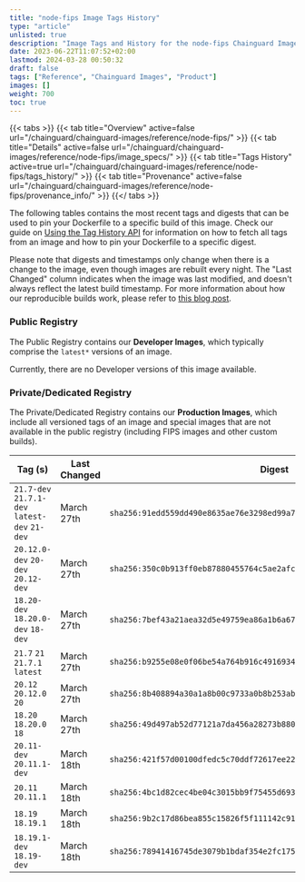 ```yaml
---
title: "node-fips Image Tags History"
type: "article"
unlisted: true
description: "Image Tags and History for the node-fips Chainguard Image"
date: 2023-06-22T11:07:52+02:00
lastmod: 2024-03-28 00:50:32
draft: false
tags: ["Reference", "Chainguard Images", "Product"]
images: []
weight: 700
toc: true
---
```


{{< tabs >}}
{{< tab title="Overview" active=false url="/chainguard/chainguard-images/reference/node-fips/" >}}
{{< tab title="Details" active=false url="/chainguard/chainguard-images/reference/node-fips/image_specs/" >}}
{{< tab title="Tags History" active=true url="/chainguard/chainguard-images/reference/node-fips/tags_history/" >}}
{{< tab title="Provenance" active=false url="/chainguard/chainguard-images/reference/node-fips/provenance_info/" >}}
{{</ tabs >}}

The following tables contains the most recent tags and digests that can be used to pin your Dockerfile to a specific build of this image. Check our guide on [Using the Tag History API](/chainguard/chainguard-images/using-the-tag-history-api/) for information on how to fetch all tags from an image and how to pin your Dockerfile to a specific digest.

Please note that digests and timestamps only change when there is a change to the image, even though images are rebuilt every night. The "Last Changed" column indicates when the image was last modified, and doesn't always reflect the latest build timestamp. For more information about how our reproducible builds work, please refer to [this blog post](https://www.chainguard.dev/unchained/reproducing-chainguards-reproducible-image-builds).

### Public Registry
The Public Registry contains our **Developer Images**, which typically comprise the `latest*` versions of an image.

Currently, there are no Developer versions of this image available.

### Private/Dedicated Registry
The Private/Dedicated Registry contains our **Production Images**, which include all versioned tags of an image and special images that are not available in the public registry (including FIPS images and other custom builds).

| Tag (s)                                        | Last Changed | Digest                                                                    |
|------------------------------------------------|--------------|---------------------------------------------------------------------------|
|  `21.7-dev` `21.7.1-dev` `latest-dev` `21-dev` | March 27th   | `sha256:91edd559dd490e8635ae76e3298ed99a7bdf135f5f170b19c67f12baf5a12583` |
|  `20.12.0-dev` `20-dev` `20.12-dev`            | March 27th   | `sha256:350c0b913ff0eb87880455764c5ae2afcbabcfa25aa8b421bc81829b09140a6f` |
|  `18.20-dev` `18.20.0-dev` `18-dev`            | March 27th   | `sha256:7bef43a21aea32d5e49759ea86a1b6a67ddf8baa52cf5fedf2e908f31da2d48f` |
|  `21.7` `21` `21.7.1` `latest`                 | March 27th   | `sha256:b9255e08e0f06be54a764b916c4916934a02cb4d94cc80f9c9da3687fa5e9a19` |
|  `20.12` `20.12.0` `20`                        | March 27th   | `sha256:8b408894a30a1a8b00c9733a0b8b253abeb64ce1292862913db362a3c33dc5ab` |
|  `18.20` `18.20.0` `18`                        | March 27th   | `sha256:49d497ab52d77121a7da456a28273b88045dbc20792565d6e0f2dbe57b899aad` |
|  `20.11-dev` `20.11.1-dev`                     | March 18th   | `sha256:421f57d00100dfedc5c70ddf72617ee22087d2f7841183b7ad43afd8bb6d7472` |
|  `20.11` `20.11.1`                             | March 18th   | `sha256:4bc1d82cec4be04c3015bb9f75455d693a0cf49241ab0138f0a1acad4e78e9d3` |
|  `18.19` `18.19.1`                             | March 18th   | `sha256:9b2c17d86bea855c15826f5f111142c91e6f8e6fc274738ff38ded3072185c83` |
|  `18.19.1-dev` `18.19-dev`                     | March 18th   | `sha256:78941416745de3079b1bdaf354e2fc1757b113a7ef438388d1e5bdefb815146b` |

